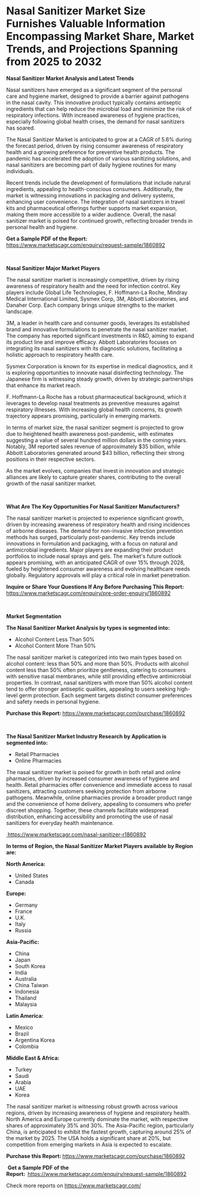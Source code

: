 <p><h1>Nasal Sanitizer Market Size Furnishes Valuable Information Encompassing Market Share, Market Trends, and Projections Spanning from 2025 to 2032</h1></p><p><strong>Nasal Sanitizer Market Analysis and Latest Trends</strong></p>
<p><p>Nasal sanitizers have emerged as a significant segment of the personal care and hygiene market, designed to provide a barrier against pathogens in the nasal cavity. This innovative product typically contains antiseptic ingredients that can help reduce the microbial load and minimize the risk of respiratory infections. With increased awareness of hygiene practices, especially following global health crises, the demand for nasal sanitizers has soared.</p><p>The Nasal Sanitizer Market is anticipated to grow at a CAGR of 5.6% during the forecast period, driven by rising consumer awareness of respiratory health and a growing preference for preventive health products. The pandemic has accelerated the adoption of various sanitizing solutions, and nasal sanitizers are becoming part of daily hygiene routines for many individuals. </p><p>Recent trends include the development of formulations that include natural ingredients, appealing to health-conscious consumers. Additionally, the market is witnessing innovations in packaging and delivery systems, enhancing user convenience. The integration of nasal sanitizers in travel kits and pharmaceutical offerings further supports market expansion, making them more accessible to a wider audience. Overall, the nasal sanitizer market is poised for continued growth, reflecting broader trends in personal health and hygiene.</p></p>
<p><strong>Get a Sample PDF of the Report:&nbsp;</strong> <a href="https://www.marketscagr.com/enquiry/request-sample/1860892?utm_campaign=2528&utm_medium=2&utm_source=Github&utm_content=ia&utm_term=08032025&utm_id=nasal-sanitizer">https://www.marketscagr.com/enquiry/request-sample/1860892</a></p>
<p>&nbsp;</p>
<p><strong>Nasal Sanitizer Major Market Players</strong></p>
<p><p>The nasal sanitizer market is increasingly competitive, driven by rising awareness of respiratory health and the need for infection control. Key players include Global Life Technologies, F. Hoffmann-La Roche, Mindray Medical International Limited, Sysmex Corp, 3M, Abbott Laboratories, and Danaher Corp. Each company brings unique strengths to the market landscape.</p><p>3M, a leader in health care and consumer goods, leverages its established brand and innovative formulations to penetrate the nasal sanitizer market. The company has reported significant investments in R&D, aiming to expand its product line and improve efficacy. Abbott Laboratories focuses on integrating its nasal sanitizers with its diagnostic solutions, facilitating a holistic approach to respiratory health care.</p><p>Sysmex Corporation is known for its expertise in medical diagnostics, and it is exploring opportunities to innovate nasal disinfecting technology. The Japanese firm is witnessing steady growth, driven by strategic partnerships that enhance its market reach.</p><p>F. Hoffmann-La Roche has a robust pharmaceutical background, which it leverages to develop nasal treatments as preventive measures against respiratory illnesses. With increasing global health concerns, its growth trajectory appears promising, particularly in emerging markets.</p><p>In terms of market size, the nasal sanitizer segment is projected to grow due to heightened health awareness post-pandemic, with estimates suggesting a value of several hundred million dollars in the coming years. Notably, 3M reported sales revenue of approximately $35 billion, while Abbott Laboratories generated around $43 billion, reflecting their strong positions in their respective sectors.</p><p>As the market evolves, companies that invest in innovation and strategic alliances are likely to capture greater shares, contributing to the overall growth of the nasal sanitizer market.</p></p>
<p>&nbsp;</p>
<p><strong>What Are The Key Opportunities For Nasal Sanitizer Manufacturers?</strong></p>
<p><p>The nasal sanitizer market is projected to experience significant growth, driven by increasing awareness of respiratory health and rising incidences of airborne diseases. The demand for non-invasive infection prevention methods has surged, particularly post-pandemic. Key trends include innovations in formulation and packaging, with a focus on natural and antimicrobial ingredients. Major players are expanding their product portfolios to include nasal sprays and gels. The market's future outlook appears promising, with an anticipated CAGR of over 15% through 2028, fueled by heightened consumer awareness and evolving healthcare needs globally. Regulatory approvals will play a critical role in market penetration.</p></p>
<p><strong>Inquire or Share Your Questions If Any Before Purchasing This Report:</strong> <a href="https://www.marketscagr.com/enquiry/pre-order-enquiry/1860892?utm_campaign=2528&utm_medium=2&utm_source=Github&utm_content=ia&utm_term=08032025&utm_id=nasal-sanitizer">https://www.marketscagr.com/enquiry/pre-order-enquiry/1860892</a></p>
<p>&nbsp;</p>
<p><strong>Market Segmentation</strong></p>
<p><strong>The Nasal Sanitizer Market Analysis by types is segmented into:</strong></p>
<p><ul><li>Alcohol Content Less Than 50%</li><li>Alcohol Content More Than 50%</li></ul></p>
<p><p>The nasal sanitizer market is categorized into two main types based on alcohol content: less than 50% and more than 50%. Products with alcohol content less than 50% often prioritize gentleness, catering to consumers with sensitive nasal membranes, while still providing effective antimicrobial properties. In contrast, nasal sanitizers with more than 50% alcohol content tend to offer stronger antiseptic qualities, appealing to users seeking high-level germ protection. Each segment targets distinct consumer preferences and safety needs in personal hygiene.</p></p>
<p><strong>Purchase this Report:&nbsp;</strong><a href="https://www.marketscagr.com/purchase/1860892?utm_campaign=2528&utm_medium=2&utm_source=Github&utm_content=ia&utm_term=08032025&utm_id=nasal-sanitizer">https://www.marketscagr.com/purchase/1860892</a></p>
<p>&nbsp;</p>
<p><strong>The Nasal Sanitizer Market Industry Research by Application is segmented into:</strong></p>
<p><ul><li>Retail Pharmacies</li><li>Online Pharmacies</li></ul></p>
<p><p>The nasal sanitizer market is poised for growth in both retail and online pharmacies, driven by increased consumer awareness of hygiene and health. Retail pharmacies offer convenience and immediate access to nasal sanitizers, attracting customers seeking protection from airborne pathogens. Meanwhile, online pharmacies provide a broader product range and the convenience of home delivery, appealing to consumers who prefer discreet shopping. Together, these channels facilitate widespread distribution, enhancing accessibility and promoting the use of nasal sanitizers for everyday health maintenance.</p></p>
<p><a href="https://www.marketscagr.com/nasal-sanitizer-r1860892?utm_campaign=2528&utm_medium=2&utm_source=Github&utm_content=ia&utm_term=08032025&utm_id=nasal-sanitizer">&nbsp;https://www.marketscagr.com/nasal-sanitizer-r1860892</a></p>
<p><strong>In terms of Region, the Nasal Sanitizer Market Players available by Region are:</strong></p>
<p>
    <p> <strong> North America: </strong>
        <ul>
            <li>United States</li>
            <li>Canada</li>
        </ul>
        </p> 
    <p> <strong> Europe: </strong>
        <ul>
            <li>Germany</li>
            <li>France</li>
            <li>U.K.</li>
            <li>Italy</li>
            <li>Russia</li>
        </ul>
        </p> 
    <p> <strong> Asia-Pacific: </strong>
        <ul>
            <li>China</li>
            <li>Japan</li>
            <li>South Korea</li>
            <li>India</li>
            <li>Australia</li>
            <li>China Taiwan</li>
            <li>Indonesia</li>
            <li>Thailand</li>
            <li>Malaysia</li>
        </ul>
        </p> 
    <p> <strong> Latin America: </strong>
        <ul>
            <li>Mexico</li>
            <li>Brazil</li>
            <li>Argentina Korea</li>
            <li>Colombia</li>
        </ul>
        </p> 
    <p> <strong> Middle East & Africa: </strong>
        <ul>
            <li>Turkey</li>
            <li>Saudi</li>
            <li>Arabia</li>
            <li>UAE</li>
            <li>Korea</li>
        </ul>
    </p>
    </p>
<p><p>The nasal sanitizer market is witnessing robust growth across various regions, driven by increasing awareness of hygiene and respiratory health. North America and Europe currently dominate the market, with respective shares of approximately 35% and 30%. The Asia-Pacific region, particularly China, is anticipated to exhibit the fastest growth, capturing around 25% of the market by 2025. The USA holds a significant share at 20%, but competition from emerging markets in Asia is expected to escalate.</p></p>
<p><strong>Purchase this Report: </strong><a href="https://www.marketscagr.com/purchase/1860892?utm_campaign=2528&utm_medium=2&utm_source=Github&utm_content=ia&utm_term=08032025&utm_id=nasal-sanitizer">https://www.marketscagr.com/purchase/1860892</a></p>
<p>&nbsp;<strong>Get a Sample PDF of the Report:&nbsp;&nbsp;</strong><a href="https://www.marketscagr.com/enquiry/request-sample/1860892?utm_campaign=2528&utm_medium=2&utm_source=Github&utm_content=ia&utm_term=08032025&utm_id=nasal-sanitizer">https://www.marketscagr.com/enquiry/request-sample/1860892</a></p>
<p><strong></strong></p>
<p>Check more reports on <a href="https://www.marketscagr.com/?utm_campaign=2528&utm_medium=2&utm_source=Github&utm_content=ia&utm_term=08032025&utm_id=nasal-sanitizer">https://www.marketscagr.com/</a></p>